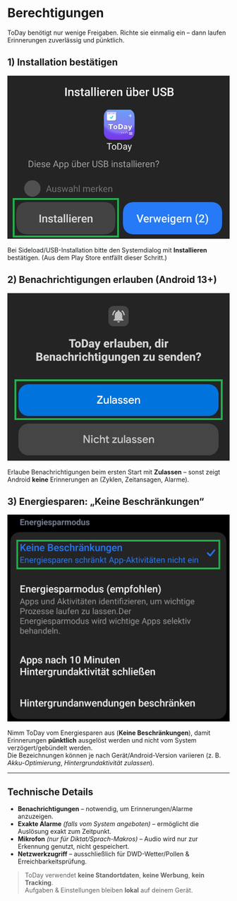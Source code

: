 # Berechtigungen

ToDay benötigt nur wenige Freigaben. Richte sie einmalig ein – dann laufen Erinnerungen zuverlässig und pünktlich.

## 1) Installation bestätigen
![Installation bestätigen](../assets/img/de/permissions-1.png)

Bei Sideload/USB-Installation bitte den Systemdialog mit **Installieren** bestätigen. (Aus dem Play Store entfällt dieser Schritt.)

## 2) Benachrichtigungen erlauben (Android 13+)
![Benachrichtigungen zulassen](../assets/img/de/permissions-2.png)

Erlaube Benachrichtigungen beim ersten Start mit **Zulassen** – sonst zeigt Android **keine** Erinnerungen an (Zyklen, Zeitansagen, Alarme).

## 3) Energiesparen: „Keine Beschränkungen“
![Akku/Energiesparen – Keine Beschränkungen](../assets/img/de/permissions-3.png)

Nimm ToDay vom Energiesparen aus (**Keine Beschränkungen**), damit Erinnerungen **pünktlich** ausgelöst werden und nicht vom System verzögert/gebündelt werden.  
Die Bezeichnungen können je nach Gerät/Android-Version variieren (z. B. *Akku-Optimierung*, *Hintergrundaktivität zulassen*).

---

## Technische Details
- **Benachrichtigungen** – notwendig, um Erinnerungen/Alarme anzuzeigen.  
- **Exakte Alarme** *(falls vom System angeboten)* – ermöglicht die Auslösung exakt zum Zeitpunkt.  
- **Mikrofon** *(nur für Diktat/Sprach-Makros)* – Audio wird nur zur Erkennung genutzt, nicht gespeichert.  
- **Netzwerkzugriff** – ausschließlich für DWD-Wetter/Pollen & Erreichbarkeitsprüfung.

> ToDay verwendet **keine Standortdaten**, **keine Werbung**, **kein Tracking**.  
> Aufgaben & Einstellungen bleiben **lokal** auf deinem Gerät.